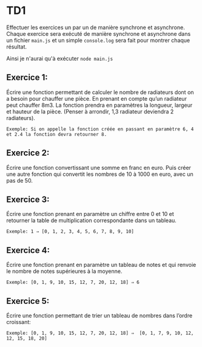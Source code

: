 # TD1

Effectuer les exercices un par un de manière synchrone et asynchrone. Chaque exercice sera exécuté de manière synchrone et asynchrone dans un fichier `main.js` et un simple `console.log` sera fait pour montrer chaque résultat.

Ainsi je n'aurai qu'à exécuter `node main.js` 

## Exercice 1: 

Écrire une fonction permettant de calculer le nombre de radiateurs dont on a besoin pour chauffer une pièce. En prenant en compte qu’un radiateur peut chauffer 8m3. La fonction prendra en paramètres la longueur, largeur et hauteur de la pièce. (Penser à arrondir, 1,3 radiateur deviendra 2 radiateurs). 

`Exemple: Si on appelle la fonction créée en passant en paramètre 6, 4 et 2.4 la fonction devra retourner 8.`

## Exercice 2:


Écrire une fonction convertissant une somme en franc en euro. Puis créer une autre fonction qui convertit les nombres de 10 à 1000 en euro, avec un pas de 50.


## Exercice 3:

Écrire une fonction prenant en paramètre un chiffre entre 0 et 10 et retourner la table de multiplication correspondante dans un tableau.

`Exemple: 1 ⇒ [0, 1, 2, 3, 4, 5, 6, 7, 8, 9, 10]`

## Exercice 4:

Écrire une fonction prenant en paramètre un tableau de notes et qui renvoie le nombre de notes supérieures à la moyenne.

`Exemple: [0, 1, 9, 10, 15, 12, 7, 20, 12, 18] ⇒ 6`

## Exercice 5:

Écrire une fonction permettant de trier un tableau de nombres dans l’ordre croissant:

`Exemple: [0, 1, 9, 10, 15, 12, 7, 20, 12, 18] ⇒  [0, 1, 7, 9, 10, 12, 12, 15, 18, 20]` 

